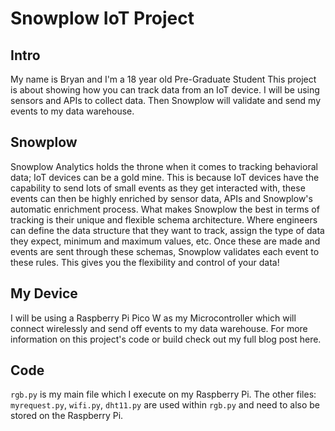 # Snowplow IoT Project
## Intro
My name is Bryan and I'm a 18 year old Pre-Graduate Student 
This project is about showing how you can track data from an IoT device.
I will be using sensors and APIs to collect data. Then Snowplow will validate and send my events to my data warehouse. 

## Snowplow
Snowplow Analytics holds the throne when it comes to tracking behavioral data; IoT devices can be a gold mine. This is because IoT devices have the capability to send lots of small events as they get interacted with, these events can then be highly enriched by sensor data, APIs and Snowplow's automatic enrichment process.
What makes Snowplow the best in terms of tracking is their unique and flexible schema architecture. Where engineers can define the data structure that they want to track, assign the type of data they expect, minimum and maximum values, etc. Once these are made and events are sent through these schemas, Snowplow validates each event to these rules. This gives you the flexibility and control of your data!

## My Device
I will be using a Raspberry Pi Pico W as my Microcontroller which will connect wirelessly and send off events to my data warehouse. For more information on this project's code or build check out my full blog post here.

## Code
```rgb.py``` is my main file which I execute on my Raspberry Pi.
The other files: ```myrequest.py```, ```wifi.py```, ```dht11.py``` are used within ```rgb.py``` and need to also be stored on the Raspberry Pi.